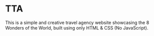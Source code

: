 # TTA
This is a simple and creative travel agency website showcasing the 8 Wonders of the World, built using only HTML &amp; CSS (No JavaScript).
